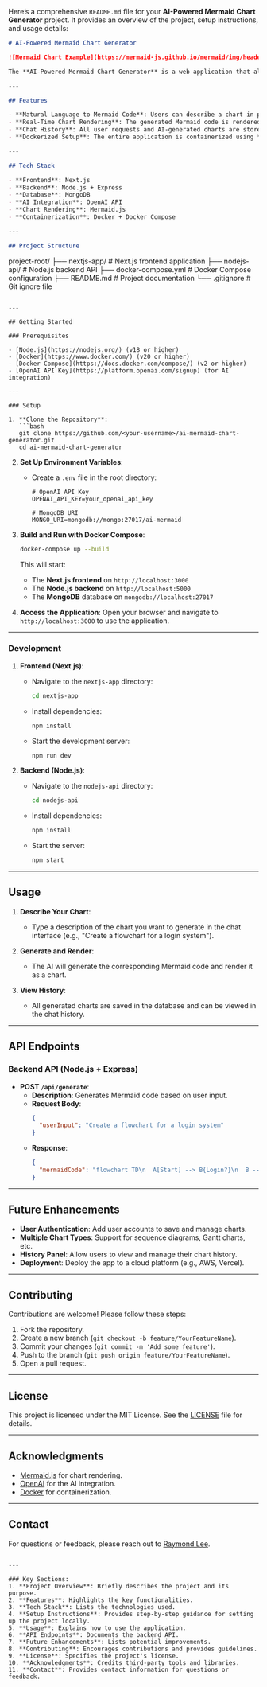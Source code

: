 Here’s a comprehensive `README.md` file for your **AI-Powered Mermaid Chart Generator** project. It provides an overview of the project, setup instructions, and usage details:

```markdown
# AI-Powered Mermaid Chart Generator

![Mermaid Chart Example](https://mermaid-js.github.io/mermaid/img/header.png)

The **AI-Powered Mermaid Chart Generator** is a web application that allows users to generate and render Mermaid charts using natural language. Users can type a request in a chat interface, and the system will use AI to interpret the request and generate the corresponding Mermaid chart code. The application is built with **Next.js**, **Node.js**, **MongoDB**, and **OpenAI API**, and is containerized using **Docker**.

---

## Features

- **Natural Language to Mermaid Code**: Users can describe a chart in plain English, and the AI will generate the corresponding Mermaid code.
- **Real-Time Chart Rendering**: The generated Mermaid code is rendered into a visual chart using **Mermaid.js**.
- **Chat History**: All user requests and AI-generated charts are stored in **MongoDB** for future reference.
- **Dockerized Setup**: The entire application is containerized using **Docker Compose** for easy deployment and development.

---

## Tech Stack

- **Frontend**: Next.js
- **Backend**: Node.js + Express
- **Database**: MongoDB
- **AI Integration**: OpenAI API
- **Chart Rendering**: Mermaid.js
- **Containerization**: Docker + Docker Compose

---

## Project Structure

```
project-root/
├── nextjs-app/               # Next.js frontend application
├── nodejs-api/               # Node.js backend API
├── docker-compose.yml        # Docker Compose configuration
├── README.md                 # Project documentation
└── .gitignore                # Git ignore file
```

---

## Getting Started

### Prerequisites

- [Node.js](https://nodejs.org/) (v18 or higher)
- [Docker](https://www.docker.com/) (v20 or higher)
- [Docker Compose](https://docs.docker.com/compose/) (v2 or higher)
- [OpenAI API Key](https://platform.openai.com/signup) (for AI integration)

---

### Setup

1. **Clone the Repository**:
   ```bash
   git clone https://github.com/<your-username>/ai-mermaid-chart-generator.git
   cd ai-mermaid-chart-generator
   ```

2. **Set Up Environment Variables**:
   - Create a `.env` file in the root directory:
     ```env
     # OpenAI API Key
     OPENAI_API_KEY=your_openai_api_key

     # MongoDB URI
     MONGO_URI=mongodb://mongo:27017/ai-mermaid
     ```

3. **Build and Run with Docker Compose**:
   ```bash
   docker-compose up --build
   ```
   This will start:
   - The **Next.js frontend** on `http://localhost:3000`
   - The **Node.js backend** on `http://localhost:5000`
   - The **MongoDB** database on `mongodb://localhost:27017`

4. **Access the Application**:
   Open your browser and navigate to `http://localhost:3000` to use the application.

---

### Development

1. **Frontend (Next.js)**:
   - Navigate to the `nextjs-app` directory:
     ```bash
     cd nextjs-app
     ```
   - Install dependencies:
     ```bash
     npm install
     ```
   - Start the development server:
     ```bash
     npm run dev
     ```

2. **Backend (Node.js)**:
   - Navigate to the `nodejs-api` directory:
     ```bash
     cd nodejs-api
     ```
   - Install dependencies:
     ```bash
     npm install
     ```
   - Start the server:
     ```bash
     npm start
     ```

---

## Usage

1. **Describe Your Chart**:
   - Type a description of the chart you want to generate in the chat interface (e.g., "Create a flowchart for a login system").

2. **Generate and Render**:
   - The AI will generate the corresponding Mermaid code and render it as a chart.

3. **View History**:
   - All generated charts are saved in the database and can be viewed in the chat history.

---

## API Endpoints

### Backend API (Node.js + Express)

- **POST `/api/generate`**:
  - **Description**: Generates Mermaid code based on user input.
  - **Request Body**:
    ```json
    {
      "userInput": "Create a flowchart for a login system"
    }
    ```
  - **Response**:
    ```json
    {
      "mermaidCode": "flowchart TD\n  A[Start] --> B{Login?}\n  B -->|Yes| C[Welcome]\n  B -->|No| D[Try Again]"
    }
    ```

---

## Future Enhancements

- **User Authentication**: Add user accounts to save and manage charts.
- **Multiple Chart Types**: Support for sequence diagrams, Gantt charts, etc.
- **History Panel**: Allow users to view and manage their chart history.
- **Deployment**: Deploy the app to a cloud platform (e.g., AWS, Vercel).

---

## Contributing

Contributions are welcome! Please follow these steps:
1. Fork the repository.
2. Create a new branch (`git checkout -b feature/YourFeatureName`).
3. Commit your changes (`git commit -m 'Add some feature'`).
4. Push to the branch (`git push origin feature/YourFeatureName`).
5. Open a pull request.

---

## License

This project is licensed under the MIT License. See the [LICENSE](LICENSE) file for details.

---

## Acknowledgments

- [Mermaid.js](https://mermaid-js.github.io/mermaid/) for chart rendering.
- [OpenAI](https://openai.com/) for the AI integration.
- [Docker](https://www.docker.com/) for containerization.

---

## Contact

For questions or feedback, please reach out to [Raymond Lee](mailto:raymond.lee.dev.1704@gmail.com).
```

---

### Key Sections:
1. **Project Overview**: Briefly describes the project and its purpose.
2. **Features**: Highlights the key functionalities.
3. **Tech Stack**: Lists the technologies used.
4. **Setup Instructions**: Provides step-by-step guidance for setting up the project locally.
5. **Usage**: Explains how to use the application.
6. **API Endpoints**: Documents the backend API.
7. **Future Enhancements**: Lists potential improvements.
8. **Contributing**: Encourages contributions and provides guidelines.
9. **License**: Specifies the project's license.
10. **Acknowledgments**: Credits third-party tools and libraries.
11. **Contact**: Provides contact information for questions or feedback.

